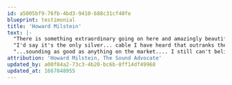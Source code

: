 ```yaml
---
id: a5005bf9-76fb-4bd3-9410-688c31cf40fe
blueprint: testimonial
title: 'Howard Milstein'
text: |-
  "There is something extraordinary going on here and amazingly beautiful in the initial trials. Could it be magic?"
  "I'd say it's the only silver... cable I have heard that outranks the most expensive all-copper I have ever heard!"
  "...sounding as good as anything on the market.... I still can't believe it is so.... Your pricing for the gauge that I have (AgPur12, $6k 2.5M) is quite amazing compared to other high end companies! It is perfect with a smooth ambient effect and much detail and huge soundstaging. Nothing ever SHOUTS AT YOU...they are that musical!!"
attribution: 'Howard Milstein, The Sound Advocate'
updated_by: a00f84a2-73c3-4b20-bc6b-8ff14df49968
updated_at: 1667848955
---
```

